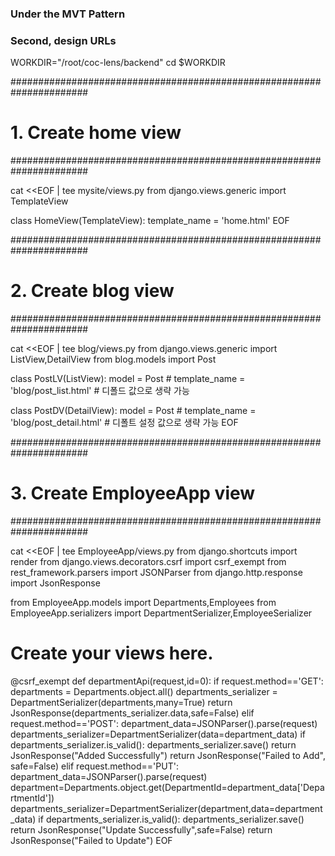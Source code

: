 ### Under the MVT Pattern
### Second, design URLs

WORKDIR="/root/coc-lens/backend"
cd $WORKDIR


######################################################################
# 1. Create home view
######################################################################

cat <<EOF | tee mysite/views.py
from django.views.generic import TemplateView

class HomeView(TemplateView):
    template_name = 'home.html'
EOF


######################################################################
# 2. Create blog view
######################################################################

cat <<EOF | tee blog/views.py
from django.views.generic import ListView,DetailView
from blog.models import Post

class PostLV(ListView):
    model = Post
    # template_name = 'blog/post_list.html'     # 디폴드 값으로 생략 가능

class PostDV(DetailView):
    model = Post
    # template_name = 'blog/post_detail.html'   # 디폴트 설정 값으로 생략 가능
EOF


######################################################################
# 3. Create EmployeeApp view
######################################################################

cat <<EOF | tee EmployeeApp/views.py
from django.shortcuts import render
from django.views.decorators.csrf import csrf_exempt
from rest_framework.parsers import JSONParser
from django.http.response import JsonResponse

from EmployeeApp.models import Departments,Employees
from EmployeeApp.serializers import DepartmentSerializer,EmployeeSerializer

# Create your views here.

@csrf_exempt
def departmentApi(request,id=0):
    if request.method=='GET':
        departments = Departments.object.all()
        departments_serializer = DepartmentSerializer(departments,many=True)
        return JsonResponse(departments_serializer.data,safe=False)
    elif request.method=='POST':
        department_data=JSONParser().parse(request)
        departments_serializer=DepartmentSerializer(data=department_data)
        if departments_serializer.is_valid():
            departments_serializer.save()
            return JsonResponse("Added Successfully")
        return JsonResponse("Failed to Add", safe=False)
    elif request.method=='PUT':
        department_data=JSONParser().parse(request)
        department=Departments.object.get(DepartmentId=department_data['DepartmentId'])
        departments_serializer=DepartmentSerializer(department,data=department_data)
        if departments_serializer.is_valid():
            departments_serializer.save()
            return JsonResponse("Update Successfully",safe=False)
        return JsonResponse("Failed to Update")
EOF

